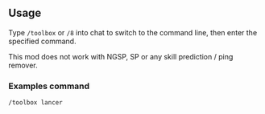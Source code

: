 ## Usage
Type `/toolbox` or `/8` into chat to switch to the command line, then enter the specified command.

This mod does not work with NGSP, SP or any skill prediction / ping remover.

### Examples command
```
/toolbox lancer